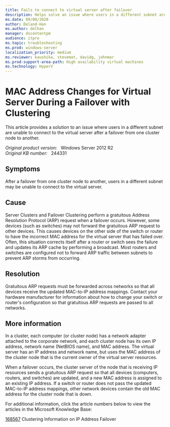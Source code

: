 ```yaml
---
title: Fails to connect to virtual server after failover
description: Helps solve an issue where users in a different subnet are unable to connect to the virtual server after a failover from one cluster node to another.
ms.date: 09/08/2020
author: Deland-Han
ms.author: delhan
manager: dscontentpm
audience: itpro
ms.topic: troubleshooting
ms.prod: windows-server
localization_priority: medium
ms.reviewer: kaushika, stevemat, davidg, johnmar  
ms.prod-support-area-path: High availability virtual machines
ms.technology: HyperV
---
```

# MAC Address Changes for Virtual Server During a Failover with Clustering

This article provides a solution to an issue where users in a different subnet are unable to connect to the virtual server after a failover from one cluster node to another.

_Original product version:_ &nbsp; Windows Server 2012 R2  
_Original KB number:_ &nbsp; 244331

## Symptoms

After a failover from one cluster node to another, users in a different subnet may be unable to connect to the virtual server.

## Cause

Server Clusters and Failover Clustering perform a gratuitous Address Resolution Protocol (ARP) request when a failover occurs. However, some devices (such as switches) may not forward the gratuitous ARP request to other devices. This causes devices on the other side of the switch or router to have the incorrect MAC address for the virtual server that has failed over. Often, this situation corrects itself after a router or switch sees the failure and updates its ARP cache by performing a broadcast. Most routers and switches are configured not to forward ARP traffic between subnets to prevent ARP storms from occurring.

## Resolution

Gratuitous ARP requests must be forwarded across networks so that all devices receive the updated MAC-to-IP address mappings. Contact your hardware manufacturer for information about how to change your switch or router's configuration so that gratuitous ARP requests are passed to all networks.

## More information

In a cluster, each computer (or cluster node) has a network adapter attached to the corporate network, and each cluster node has its own IP address, network name (NetBIOS name), and MAC address. The virtual server has an IP address and network name, but uses the MAC address of the cluster node that is the current owner of the virtual server resources.

When a failover occurs, the cluster server of the node that is receiving IP resources sends a gratuitous ARP request so that all devices (computers, routers, and switches) are updated, and a new MAC address is assigned to an existing IP address. If a switch or router does not pass the updated MAC-to-IP address mappings, other network devices contain the old MAC address for the cluster node that is down.

For additional information, click the article numbers below to view the articles in the Microsoft Knowledge Base:

[168567](https://support.microsoft.com/help/168567) Clustering Information on IP Address Failover

